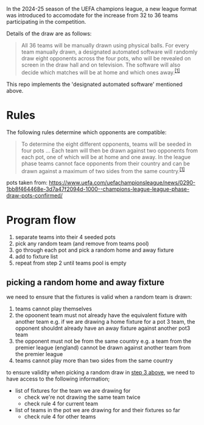 
In the 2024-25 season of the UEFA champions league, a new league format was introduced to accomodate for the increase from 32 to 36 teams participating in the competition.

Details of the draw are as follows:

> All 36 teams will be manually drawn using physical balls. For every team manually drawn, a designated automated software will randomly draw eight opponents across the four pots, who will be revealed on screen in the draw hall and on television. The software will also decide which matches will be at home and which ones away.<sup>[[1]](https://www.uefa.com/news-media/news/028f-1b7f80216368-4c26e95cc15b-1000/)</sup>

This repo implements the 'designated automated software' mentioned above. 

# Rules
The following rules determine which opponents are compatible:

>To determine the eight different opponents, teams will be seeded in four pots ... Each team will then be drawn against two opponents from each pot, one of which will be at home and one away.
>In the league phase teams cannot face opponents from their country and can be drawn against a maximum of two sides from the same country.<sup>[[1]](https://www.uefa.com/news-media/news/028f-1b7f80216368-4c26e95cc15b-1000/)</sup>

pots taken from: https://www.uefa.com/uefachampionsleague/news/0290-1bb8f464468e-3d7a47f2094d-1000--champions-league-league-phase-draw-pots-confirmed/

# Program flow
1. separate teams into their 4 seeded pots
2. pick any random team (and remove from teams pool)
3. go through each pot and pick a random home and away fixture
4. add to fixture list
5. repeat from step 2 until teams pool is empty

## picking a random home and away fixture
we need to ensure that the fixtures is valid when a random team is drawn:
1. teams cannot play themselves 
2. the opoonent team must not already have the equivalent fixture with another team
   e.g. if we are drawing a home fixture for a pot 3 team, the opponent shouldnt already have an away fixture against another pot3 team
3. the opponent must not be from the same country
   e.g. a team from the premier league (england) cannot be drawn against another team from the premier league
4. teams cannot play more than two sides from the same country

to ensure validity when picking a random draw in [step 3 above](#program-flow), we need to have access to the following information;
- list of fixtures for the team we are drawing for
  - check we're not drawing the same team twice
  - check rule 4 for current team
- list of teams in the pot we are drawing for and their fixtures so far
  - check rule 4 for other teams


